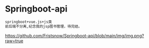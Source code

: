 # Springboot-api

```txt
springboot+vue.js+js类	
前后端不分离,纪念我的jsp图书管理，待完结。
```

https://github.com/Fristsnow/Springboot-api/blob/main/img/img.png?raw=true